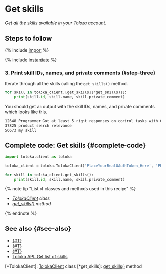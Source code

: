 # Get skills

_Get all the skills available in your Toloka account._

## Steps to follow

{% include [import](../_includes/recipes/import.md) %}

{% include [instantiate](../_includes/recipes/instantiate.md) %}

### 3. Print skill IDs, names, and private comments {#step-three}

Iterate through all the skills calling the `get_skills()` method.

```python
for skill in toloka_client.[get_skills](*get_skills)():
    print(skill.id, skill.name, skill.private_comment)
```

You should get an output with the skill IDs, names, and private comments which looks like this.

```bash
12648 Programmer Got at least 5 right responses on control tasks with C++ or Python
37825 product search relevance
56673 my skill
```

## Complete code: Get skills {#complete-code}

```python
import toloka.client as toloka

toloka_client = toloka.TolokaClient('PlaceYourRealOAuthToken_Here', 'PRODUCTION')

for skill in toloka_client.get_skills():
    print(skill.id, skill.name, skill.private_comment)
```

{% note tip "List of classes and methods used in this recipe" %}

- _[TolokaClient](../reference/toloka.client.TolokaClient.md) class_
- _[get_skills()](../reference/toloka.client.TolokaClient.get_skills.md) method_

{% endnote %}

## See also {#see-also}

- [{#T}](../../guide/concepts/overview.md)
- [{#T}](learn-basics.md)
- [{#T}](use-cases.md)
- [Toloka API: Get list of skills](https://toloka.ai/docs/api/api-reference/#get-/skills)

[*TolokaClient]: [TolokaClient](../reference/toloka.client.TolokaClient.md) class
[*get_skills]: [get_skills()](../reference/toloka.client.TolokaClient.get_skills.md) method